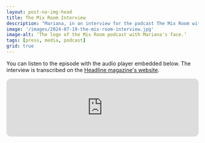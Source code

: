 ```yaml
---
layout: post-no-img-head
title: The Mix Room Interview
description: "Mariana, in an interview for the podcast The Mix Room with Genelec, tells us about the progression of her research since obtaining her undergraduate degree in Argentina. In the podcast, she discusses her favourite headphone theatre production, her work on accessibility for visually impaired film audiences, how she employs Genelec speakers and her experiences teaching university students."
image: '/images/2024-07-19-the-mix-room-interview.jpg'
image-alt: ‘The logo of the Mix Room podcast with Mariana's face.’
tags: [press, media, podcast]
grid: true
---
```


You can listen to the episode with the audio player embedded below. The interview is transcribed on the [Headline magazine's website](https://headlinermagazine.net/mariana-lopez-enhancing-audio-description-spatialisation.html).

<iframe style="border-radius:12px" src="https://open.spotify.com/embed/episode/0eZHJSosJ1GdDcL9d7FjrD?utm_source=generator" width="100%" height="152" frameBorder="0" allowfullscreen="" allow="autoplay; clipboard-write; encrypted-media; fullscreen; picture-in-picture" loading="lazy"></iframe>
